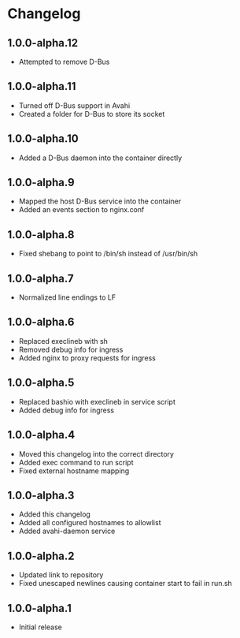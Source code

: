 # Changelog

## 1.0.0-alpha.12

- Attempted to remove D-Bus

## 1.0.0-alpha.11

- Turned off D-Bus support in Avahi
- Created a folder for D-Bus to store its socket

## 1.0.0-alpha.10

- Added a D-Bus daemon into the container directly

## 1.0.0-alpha.9

- Mapped the host D-Bus service into the container
- Added an events section to nginx.conf

## 1.0.0-alpha.8

- Fixed shebang to point to /bin/sh instead of /usr/bin/sh

## 1.0.0-alpha.7

- Normalized line endings to LF

## 1.0.0-alpha.6

- Replaced execlineb with sh
- Removed debug info for ingress
- Added nginx to proxy requests for ingress

## 1.0.0-alpha.5

- Replaced bashio with execlineb in service script
- Added debug info for ingress

## 1.0.0-alpha.4

- Moved this changelog into the correct directory
- Added exec command to run script
- Fixed external hostname mapping

## 1.0.0-alpha.3

- Added this changelog
- Added all configured hostnames to allowlist
- Added avahi-daemon service

## 1.0.0-alpha.2

- Updated link to repository
- Fixed unescaped newlines causing container start to fail in run.sh

## 1.0.0-alpha.1

- Initial release